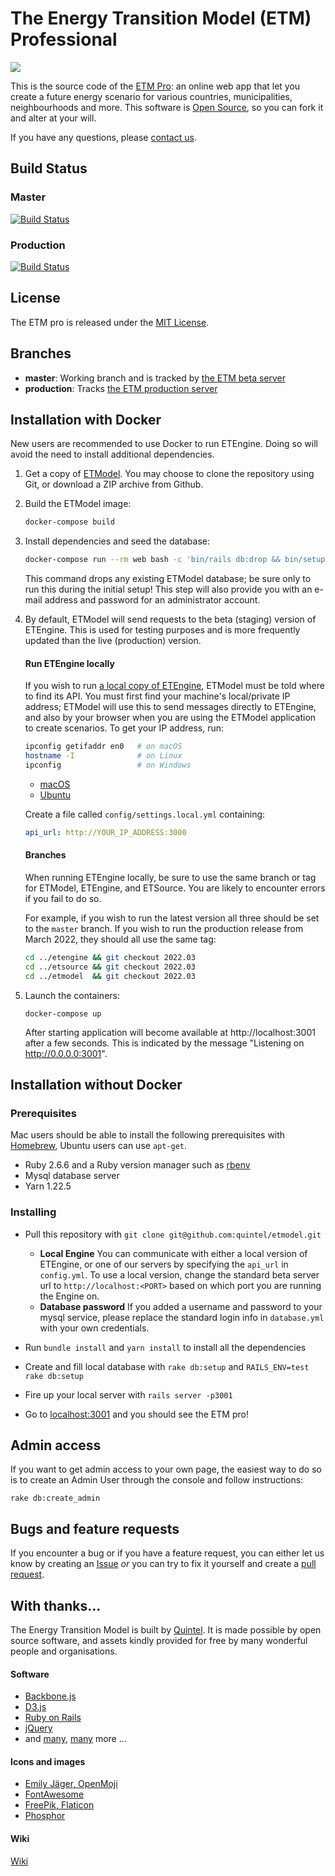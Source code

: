 # The Energy Transition Model (ETM) Professional


![](https://docs.energytransitionmodel.com/img/docs/20181031_etmodel_screenshot.png)

This is the source code of the [ETM Pro](https://pro.energytransitionmodel.com/):
an online web app that let you create a future energy scenario for various countries, municipalities, neighbourhoods and more.
This software is [Open Source](LICENSE.txt), so you can fork it and alter at your will.

If you have any questions, please [contact us](http://quintel.com/contact).

## Build Status

### Master
[![Build Status](https://quintel.semaphoreci.com/badges/etmodel/branches/master.svg)](https://quintel.semaphoreci.com/projects/etmodel)

### Production
[![Build Status](https://quintel.semaphoreci.com/badges/etmodel/branches/production.svg)](https://quintel.semaphoreci.com/projects/etmodel)

## License

The ETM pro is released under the [MIT License](LICENSE.txt).

## Branches

* **master**: Working branch and is tracked by [the ETM beta server](https://beta-pro.energytransitionmodel.com/)
* **production**: Tracks [the ETM production server](https://pro.energytransitionmodel.com/)

## Installation with Docker

New users are recommended to use Docker to run ETEngine. Doing so will avoid the need to install additional dependencies.

1. Get a copy of [ETModel](https://github.com/quintel/etmodel). You may choose to clone the repository using Git, or download a ZIP archive from Github.

2. Build the ETModel image:

    ```sh
    docker-compose build
    ```

3. Install dependencies and seed the database:

   ```sh
   docker-compose run --rm web bash -c 'bin/rails db:drop && bin/setup'
   ```

   This command drops any existing ETModel database; be sure only to run this during the initial setup! This step will also provide you with an e-mail address and password for an administrator account.

4. By default, ETModel will send requests to the beta (staging) version of ETEngine. This is used for testing purposes and is more frequently updated than the live (production) version.

    #### Run ETEngine locally

    If you wish to run [a local copy of ETEngine](https://github.com/quintel/etengine#installation-with-docker), ETModel must be told where to find its API. You must first find your machine's local/private IP address; ETModel will use this to send messages directly to ETEngine, and also by your browser when you are using the ETModel application to create scenarios. To get your IP address, run:

    ```sh
    ipconfig getifaddr en0   # on macOS
    hostname -I              # on Linux
    ipconfig                 # on Windows
    ```

    * [macOS](https://www.hellotech.com/guide/for/how-to-find-ip-address-on-mac)
    * [Ubuntu](https://help.ubuntu.com/stable/ubuntu-help/net-findip.html.en)

    Create a file called `config/settings.local.yml` containing:

    ```yaml
    api_url: http://YOUR_IP_ADDRESS:3000
    ```

    #### Branches

    When running ETEngine locally, be sure to use the same branch or tag for ETModel, ETEngine, and ETSource. You are likely to encounter errors if you fail to do so.

    For example, if you wish to run the latest version all three should be set to the `master` branch. If you wish to run the production release from March 2022, they should all use the same tag:

    ```sh
    cd ../etengine && git checkout 2022.03
    cd ../etsource && git checkout 2022.03
    cd ../etmodel  && git checkout 2022.03
    ```

5. Launch the containers:

   ```
   docker-compose up
   ```

   After starting application will become available at http://localhost:3001 after a few seconds. This is indicated by the message "Listening on http://0.0.0.0:3001".

## Installation without Docker

### Prerequisites

Mac users should be able to install the following prerequisites with [Homebrew](brew.sh), Ubuntu users can use `apt-get`.
*  Ruby 2.6.6 and a Ruby version manager such as [rbenv](https://github.com/rbenv/rbenv)
* Mysql database server
* Yarn 1.22.5

### Installing

* Pull this repository with `git clone git@github.com:quintel/etmodel.git`
  * **Local Engine** You can communicate with either a local version of ETEngine, or one of our servers by specifying the `api_url` in `config.yml`. To use a local version, change the standard beta server url to `http://localhost:<PORT>` based on which port you are running the Engine on.
  * **Database password** If you added a username and password to your mysql service, please replace the standard login info in `database.yml` with your own credentials.

* Run `bundle install` and `yarn install` to install all the dependencies
* Create and fill local database with `rake db:setup` and `RAILS_ENV=test rake db:setup`
* Fire up your local server with `rails server -p3001`
* Go to [localhost:3001](http://localhost:3001) and you should see the ETM pro!

## Admin access

If you want to get admin access to your own page, the easiest way to do so
is to create an Admin User through the console and follow instructions:

    rake db:create_admin

## Bugs and feature requests

If you encounter a bug or if you have a feature request, you can either let us
know by creating an [Issue](http://github.com/quintel/etmodel/issues) *or* you
can try to fix it yourself and create a
[pull request](http://github.com/quintel/etmodel/pulls).

## With thanks...

The Energy Transition Model is built by [Quintel](https://quintel.com/). It is made possible by
open source software, and assets kindly provided for free by many wonderful people and
organisations.

#### Software

* [Backbone.js](https://backbonejs.org/)
* [D3.js](https://d3js.org/)
* [Ruby on Rails](https://rubyonrails.org/)
* [jQuery](https://jquery.com/)
* and [many](https://github.com/quintel/etmodel/blob/master/Gemfile), [many](https://github.com/quintel/etmodel/blob/master/package.json) more ...

#### Icons and images

* [Emily Jäger, OpenMoji](https://openmoji.org/)
* [FontAwesome](https://fontawesome.com/)
* [FreePik, Flaticon](https://www.flaticon.com/)
* [Phosphor](https://phosphoricons.com/)

#### Wiki

[Wiki](../../wiki)
